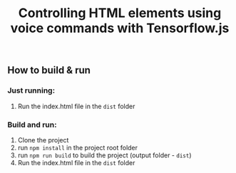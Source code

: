 <h1 align="center"> Controlling HTML elements using voice commands with Tensorflow.js</h1> <br>

## How to build & run

### Just running:
1. Run the index.html file in the `dist` folder

### Build and run:
1. Clone the project
2. run `npm install` in the project root folder
3. run `npm run build` to build the project (output folder - `dist`)
4. Run the index.html file in the `dist` folder
